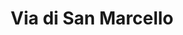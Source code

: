 --- 
layout: entry
title: Via di San Marcello
location: Rome, Italy
date_taken: March 2014
camera: Fuji X100s
lens: Fujinon Aspherical Lens f/2
image: GRS-20140315-173631
category: notebook
excerpt:
tags: [color, flower, men, 30 to 50 years, walking, window, leather jacket]
---
